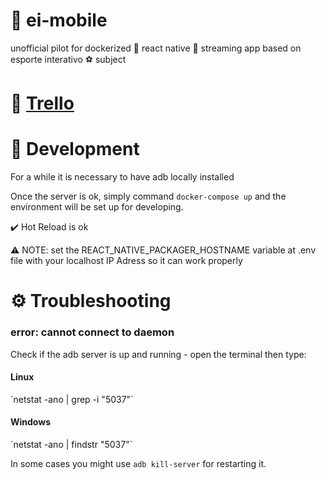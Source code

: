 # 📁 ei-mobile
unofficial pilot for dockerized 🐳 react native 📶 streaming app based on esporte interativo ⚽  subject

# 🔗 <a href="https://trello.com/b/f4bSU8vh/react-native-docker-streaming-esporte-interativo">Trello</a>

# 🚧 Development
For a while it is necessary to have adb locally installed

Once the server is ok, simply command `docker-compose up` and the environment will be set up
for developing.

✔️ Hot Reload is ok

⚠️ NOTE: set the REACT_NATIVE_PACKAGER_HOSTNAME variable at .env file with your localhost 
IP Adress so it can work properly

# ⚙️ Troubleshooting
<h3>error: cannot connect to daemon</h3>
Check if the adb server is up and running - open the terminal then type: 
<h4>Linux</h4>
`netstat -ano | grep -i "5037"`
<h4>Windows</h4>
`netstat -ano | findstr "5037"`

In some cases you might use `adb kill-server` for restarting it.
